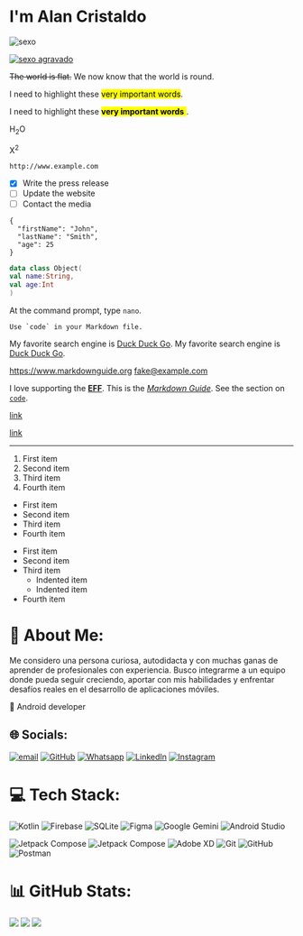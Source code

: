 
# I'm Alan Cristaldo

![sexo](https://blog.desdelinux.net/wp-content/uploads/2021/08/Jetpack-Compose.png "sexo")

[![sexo agravado](https://blog.desdelinux.net/wp-content/uploads/2021/08/Jetpack-Compose.png "Shiprock, New Mexico by Beau Rogers")](https://www.megaeletronicos.com/producto/1461848/tablet-xiaomi-pad-7-128gb-8gb-ram-de-112-13mp-8mp-azul)

~~The world is flat.~~ We now know that the world is round.

I need to highlight these <mark>very important words</mark>.

I need to highlight these <mark> **very important words** </mark>.

H<sub>2</sub>O

X<sup>2</sup>

`http://www.example.com`

- [x] Write the press release
- [ ] Update the website
- [ ] Contact the media

```
{
  "firstName": "John",
  "lastName": "Smith",
  "age": 25
}
```

```kotlin
data class Object(
val name:String,
val age:Int
)
```

At the command prompt, type `nano`.

``Use `code` in your Markdown file.``

My favorite search engine is [Duck Duck Go](https://www.megaeletronicos.com/producto/1461848/tablet-xiaomi-pad-7-128gb-8gb-ram-de-112-13mp-8mp-azul).
My favorite search engine is [Duck Duck Go](https://www.megaeletronicos.com/producto/1461848/tablet-xiaomi-pad-7-128gb-8gb-ram-de-112-13mp-8mp-azul "The best search engine for privacy").

<https://www.markdownguide.org>
<fake@example.com>

I love supporting the **[EFF](https://eff.org)**.
This is the *[Markdown Guide](https://www.markdownguide.org)*.
See the section on [`code`](#code).

[link](https://www.example.com/my%20great%20page)

<a href="https://www.example.com/my great page">link</a>

---

1. First item
2. Second item
3. Third item
4. Fourth item

* First item
* Second item
* Third item
* Fourth item

- First item
- Second item
- Third item
    - Indented item
    - Indented item
- Fourth item

# 💫 About Me:
Me considero una persona curiosa, autodidacta y con muchas ganas de aprender de profesionales con experiencia. Busco integrarme a un equipo donde pueda seguir creciendo, aportar con mis habilidades y enfrentar desafíos reales en el desarrollo de aplicaciones móviles.

 📲 Android developer

## 🌐 Socials:
[![email](https://img.shields.io/badge/Email-D14836?logo=gmail&logoColor=white)](mailto:alanbenites999@gmail.com) 
<a href="https://github.com/7oSkaaa"><img src="https://img.shields.io/badge/github-%23181717.svg?style=plastic&logo=github&logoColor=white" alt="GitHub"/></a>
<a href="https://wa.me/0201208822340"><img src="https://img.shields.io/badge/whatsapp-%2325D366.svg?style=plastic&logo=whatsapp&logoColor=white" alt="Whatsapp"/></a>
<a href="https://www.linkedin.com/in/7oskaa/"><img src="https://img.shields.io/badge/linkedin-%230A66C2.svg?style=plastic&logo=linkedin&logoColor=white" alt="LinkedIn"/></a>
<a href="https://www.instagram.com/ahmed_7oskaa/"><img src="https://img.shields.io/badge/instagram-%23E4405F.svg?style=plastic&logo=instagram&logoColor=white" alt="Instagram"/></a>

# 💻 Tech Stack:
![Kotlin](https://img.shields.io/badge/kotlin-%237F52FF.svg?style=for-the-badge&logo=kotlin&logoColor=white) 
![Firebase](https://img.shields.io/badge/firebase-a08021?style=for-the-badge&logo=firebase&logoColor=ffcd34)
![SQLite](https://img.shields.io/badge/sqlite-%2307405e.svg?style=for-the-badge&logo=sqlite&logoColor=white) 
![Figma](https://img.shields.io/badge/figma-%23F24E1E.svg?style=for-the-badge&logo=figma&logoColor=white) 
![Google Gemini](https://img.shields.io/badge/google%20gemini-8E75B2?style=for-the-badge&logo=google%20gemini&logoColor=white) 
![Android Studio](https://img.shields.io/badge/android%20studio-346ac1?style=for-the-badge&logo=android%20studio&logoColor=white)

![Jetpack Compose](https://img.shields.io/badge/Jetpack%20Compose-4285F4.svg?style=for-the-badge&logo=Jetpack-Compose&logoColor=white)
![Jetpack Compose](https://img.shields.io/badge/Android-3DDC84.svg?style=for-the-badge&logo=Android&logoColor=white)
![Adobe XD](https://img.shields.io/badge/Adobe%20XD-470137?style=for-the-badge&logo=Adobe%20XD&logoColor=#FF61F6) ![Git](https://img.shields.io/badge/git-%23F05033.svg?style=for-the-badge&logo=git&logoColor=white) ![GitHub](https://img.shields.io/badge/github-%23121011.svg?style=for-the-badge&logo=github&logoColor=white) ![Postman](https://img.shields.io/badge/Postman-FF6C37?style=for-the-badge&logo=postman&logoColor=white)

# 📊 GitHub Stats:
![](https://github-readme-stats.vercel.app/api?username=006900&theme=catppuccin_mocha&hide_border=true&include_all_commits=true&count_private=false)
![](https://nirzak-streak-stats.vercel.app/?user=006900&theme=catppuccin_mocha&hide_border=true)
![](https://github-readme-stats.vercel.app/api/top-langs/?username=006900&theme=catppuccin_mocha&hide_border=true&include_all_commits=true&count_private=false&layout=compact)
